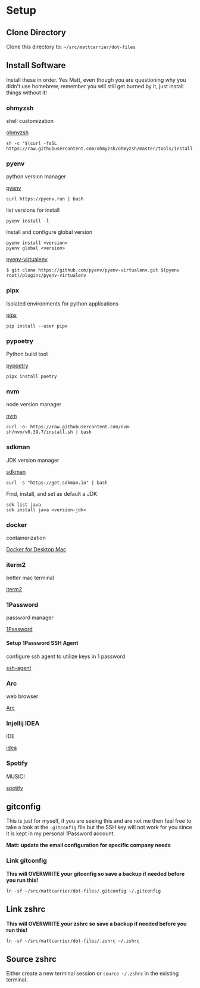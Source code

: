 # Setup

## Clone Directory

Clone this directory to: `~/src/mattcarrier/dot-files`

## Install Software

Install these in order.  Yes Matt, even though you are questioning why you didn't use homebrew, remember you will still
get burned by it, just install things without it!

### ohmyzsh

shell customization

[ohmyzsh](https://github.com/ohmyzsh/ohmyzsh)

```shell
sh -c "$(curl -fsSL https://raw.githubusercontent.com/ohmyzsh/ohmyzsh/master/tools/install.sh)"
```

### pyenv

python version manager

[pyenv](https://github.com/pyenv/pyenv#readme)

```shell
curl https://pyenv.run | bash
```

list versions for install

```shell
pyenv install -l
```

Install and configure global version

```shell
pyenv install <version>
pyenv global <version>
```

[pyenv-virtualenv](https://github.com/pyenv/pyenv-virtualenv)

```shell
$ git clone https://github.com/pyenv/pyenv-virtualenv.git $(pyenv root)/plugins/pyenv-virtualenv
```

### pipx

Isolated environments for python applications

[pipx](https://github.com/pypa/pipx)

```shell
pip install --user pipx
```

### pypoetry

Python build tool

[pypoetry](https://python-poetry.org/)

```shell
pipx install poetry
```

### nvm

node version manager

[nvm](https://github.com/nvm-sh/nvm)

```shell
curl -o- https://raw.githubusercontent.com/nvm-sh/nvm/v0.39.7/install.sh | bash
```

### sdkman

JDK version manager

[sdkman](https://sdkman.io)

```shell
curl -s "https://get.sdkman.io" | bash
```

Find, install, and set as default a JDK:

```shell
sdk list java
sdk install java <version-jdk>
```

### docker

containerization

[Docker for Desktop Mac](https://docs.docker.com/desktop/install/mac-install/)

### iterm2

better mac terminal

[iterm2](https://iterm2.com/downloads.html)

### 1Password

password manager

[1Password](https://1password.com/downloads/mac/)

#### Setup 1Password SSH Agent

configure ssh agent to utilize keys in 1 password

[ssh-agent](https://developer.1password.com/docs/ssh/agent)

### Arc

web browser

[Arc](https://releases.arc.net/release/Arc-latest.dmg)

### Injellij IDEA

IDE

[idea](https://www.jetbrains.com/idea/download/?section=mac)

### Spotify

MUSIC!

[spotify](https://www.spotify.com/us/download/mac/)

## gitconfig

This is just for myself, if you are seeing this and are not me then feel free to take a look
at the `.gitconfig` file but the SSH key will not work for you since it is kept in my personal
1Password account.

**Matt: update the email configuration for specific company needs**

### Link gitconfig

**This will OVERWRITE your gitconfig so save a backup if needed before you run this!**

```shell
ln -sf ~/src/mattcarrier/dot-files/.gitconfig ~/.gitconfig
```

## Link zshrc

**This will OVERWRITE your zshrc so save a backup if needed before you run this!**

```shell
ln -sf ~/src/mattcarrier/dot-files/.zshrc ~/.zshrc
```

## Source zshrc

Either create a new terminal session or `source ~/.zshrc` in the existing terminal.
